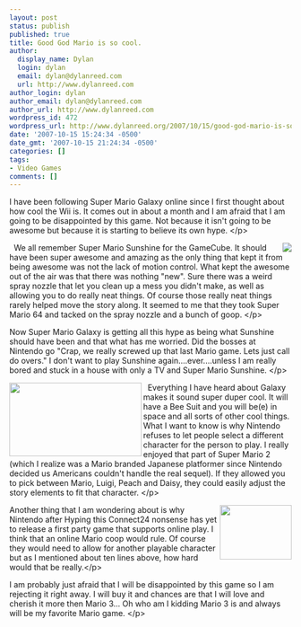 ```yaml
---
layout: post
status: publish
published: true
title: Good God Mario is so cool.
author:
  display_name: Dylan
  login: dylan
  email: dylan@dylanreed.com
  url: http://www.dylanreed.com
author_login: dylan
author_email: dylan@dylanreed.com
author_url: http://www.dylanreed.com
wordpress_id: 472
wordpress_url: http://www.dylanreed.org/2007/10/15/good-god-mario-is-so-cool/
date: '2007-10-15 15:24:34 -0500'
date_gmt: '2007-10-15 21:24:34 -0500'
categories: []
tags:
- Video Games
comments: []
---
```

<p>I have been following Super Mario Galaxy online since I first thought about how cool the Wii is. It comes out in about a month and I am afraid that I am going to be disappointed by this game. Not because it isn't going to be awesome but because it is starting to believe its own hype. <&#47;p>
<p>&nbsp; We all remember Super Mario Sunshine for the Game<img src="http:&#47;&#47;tbn0.google.com&#47;images?q=tbn:51MLCQDFjDVhqM:http:&#47;&#47;www.gamecritics.com&#47;feature&#47;artgallery&#47;supermariosun&#47;art01.jpg" align="right"&#47;>Cube. It should have been super awesome and amazing as the only thing that kept it from being awesome was not the lack of motion control. What kept the awesome out of the air was that there was nothing "new". Sure there was a weird spray nozzle that let you clean up a mess you didn't make, as well as allowing you to do really neat things. Of course those really neat things rarely helped move the story along. It seemed to me that they took Super Mario 64 and tacked on the spray nozzle and a bunch of goop. <&#47;p>
<p>Now Super Mario Galaxy is getting all this hype as being what Sunshine should have been and that what has me worried. Did the bosses at Nintendo go "Crap, we really screwed up that last Mario game. Lets just call do overs." I&nbsp;don't want to play Sunshine again....ever....unless I am really bored and stuck in a house with only a TV and Super Mario Sunshine. <&#47;p>
<p>&nbsp;<img height="131" src="http:&#47;&#47;wii.advancedmn.com&#47;images&#47;media&#47;mariogalaxy_034.jpg" width="236" align="left"&#47;> Everything I have heard about Galaxy makes it sound super duper cool. It will have a Bee Suit and you will be(e) in space and all sorts of other cool things. What I want to know is why Nintendo refuses to let people select a different character for the person to play. I really enjoyed that part of Super Mario 2 (which I realize was a Mario branded Japanese platformer since Nintendo decided us Americans couldn't handle the real sequel). If they allowed you to pick between Mario, Luigi, Peach and Daisy, they could easily adjust the story elements to fit that character. <&#47;p>
<p>Another thin<img height="97" src="http:&#47;&#47;tbn0.google.com&#47;images?q=tbn:J6VDfp5__bEGFM:http:&#47;&#47;www.newlaunches.com&#47;entry_images&#47;0207&#47;05&#47;wii_Super_Mario_Galaxy.jpg" width="128" align="right"&#47;>g that I am wondering about is why Nintendo after Hyping this Connect24 nonsense has yet to release a first party game that supports online play. I think that an online Mario coop would rule. Of course they would need to allow for another playable character but as I mentioned about ten lines above, how hard would that be really.<&#47;p>
<p>I am probably just afraid that I will be disappointed by this game so I am rejecting it right away. I will buy it and chances are that I will love and cherish it more then Mario 3... Oh who am I kidding Mario 3 is and always will be my favorite Mario game. <&#47;p></p>
